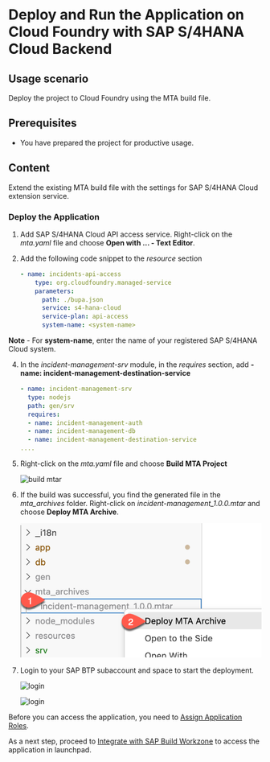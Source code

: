 # Deploy and Run the Application on Cloud Foundry with SAP S/4HANA Cloud Backend

## Usage scenario

Deploy the project to Cloud Foundry using the MTA build file.

## Prerequisites

* You have prepared the project for productive usage.

## Content
Extend the existing MTA build file with the settings for SAP S/4HANA Cloud extension service.


### Deploy the Application

1. Add SAP S/4HANA Cloud API access service. Right-click on the *mta.yaml* file and choose **Open with ... - Text Editor**.
2. Add the following code snippet to the *resource* section

    ```yaml
    - name: incidents-api-access
        type: org.cloudfoundry.managed-service  
        parameters:
          path: ./bupa.json
          service: s4-hana-cloud
          service-plan: api-access
          system-name: <system-name>
    ```

**Note** - For **system-name**, enter the name of your registered SAP S/4HANA Cloud system.

4. In the *incident-management-srv* module, in the *requires* section, add **- name: incident-management-destination-service**
   
    ```yaml
    - name: incident-management-srv
      type: nodejs
      path: gen/srv
      requires:
      - name: incident-management-auth
      - name: incident-management-db
      - name: incident-management-destination-service
    ....
    ```

5. Right-click on the *mta.yaml* file and choose **Build MTA Project**
   
   ![build mtar](./images/build_mtar.png)

5. If the build was successful, you find the generated file in the *mta_archives* folder. Right-click on *incident-management_1.0.0.mtar* and choose **Deploy MTA Archive**.
   
   ![deploy mtar](./images/deploy_mtar.png)

6. Login to your SAP BTP subaccount and space to start the deployment.
   
   ![login](./images/login.png)

   ![login](./images/select_account.png)


Before you can access the application, you need to [Assign Application Roles](https://developers.sap.com/tutorials/user-role-assignment.html).

As a next step, proceed to [Integrate with SAP Build Workzone](https://developers.sap.com/tutorials/integrate-with-work-zone.html) to access the application in launchpad.
